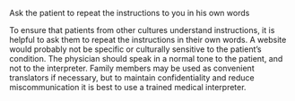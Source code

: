 Ask the patient to repeat the instructions to you in his own words

To ensure that patients from other cultures understand instructions, it is helpful to ask them to repeat the instructions in their own words. A website would probably not be specific or culturally sensitive to the patient’s condition. The physician should speak in a normal tone to the patient, and not to the interpreter. Family members may be used as convenient translators if necessary, but to maintain confidentiality and reduce miscommunication it is best to use a trained medical interpreter.